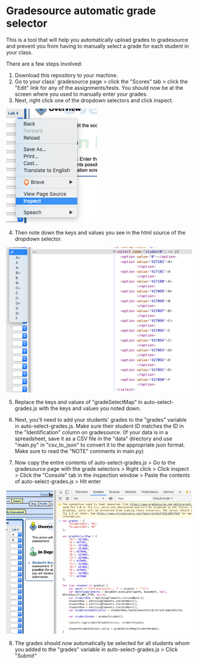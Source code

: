 # Gradesource automatic grade selector

This is a tool that will help you automatically upload grades to gradesource and prevent you from having to manually select a grade for each student in your class.

There are a few steps involved:

1. Download this repository to your machine.
2. Go to your class' gradesource page > click the "Scores" tab > click the "Edit" link for any of the assignments/tests.
You should now be at the screen where you used to manually enter your grades.
3. Next, right click one of the dropdown selectors and click inspect.

![inspect](images/inspect.png)

4. Then note down the keys and values you see in the html source of the dropdown selector.

![inspect](images/gradeSelectMap_keys_and_values.png)

5. Replace the keys and values of "gradeSelectMap" in auto-select-grades.js with the keys and values you noted down. 

6. Next, you'll need to add your students' grades to the "grades" variable in auto-select-grades.js. Make sure their student ID matches the ID in the "Identification" column on gradesource. 
(If your data is in a spreadsheet, save it as a CSV file in the "data" directory and use "main.py" in "csv_to_json" to convert it to the appropriate json format. Make sure to read the "NOTE" comments in main.py) 

7. Now copy the entire contents of auto-select-grades.js > Go to the gradesource page with the grade selectors > Right click > Click inspect > Click the "Console" tab in the inspection window > Paste the contents of auto-select-grades.js > Hit enter

![inspect](images/console.png)

8. The grades should now automatically be selected for all students whom you added to the "grades" variable in auto-select-grades.js > Click "Submit"
